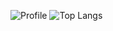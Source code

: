 ![Profile](https://github-readme-stats.vercel.app/api?username=rexhang&show_icons=true&theme=dark)
![Top Langs](https://github-readme-stats.vercel.app/api/top-langs/?username=rexhang&layout=compact)
